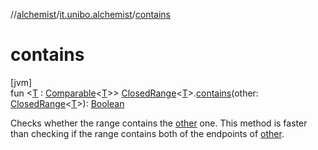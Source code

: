 //[alchemist](../../index.md)/[it.unibo.alchemist](index.md)/[contains](contains.md)

# contains

[jvm]\
fun <[T](contains.md) : [Comparable](https://kotlinlang.org/api/latest/jvm/stdlib/kotlin/-comparable/index.html)<[T](contains.md)>> [ClosedRange](https://kotlinlang.org/api/latest/jvm/stdlib/kotlin.ranges/-closed-range/index.html)<[T](contains.md)>.[contains](contains.md)(other: [ClosedRange](https://kotlinlang.org/api/latest/jvm/stdlib/kotlin.ranges/-closed-range/index.html)<[T](contains.md)>): [Boolean](https://kotlinlang.org/api/latest/jvm/stdlib/kotlin/-boolean/index.html)

Checks whether the range contains the [other](contains.md) one. This method is faster than checking if the range contains both of the endpoints of [other](contains.md).
